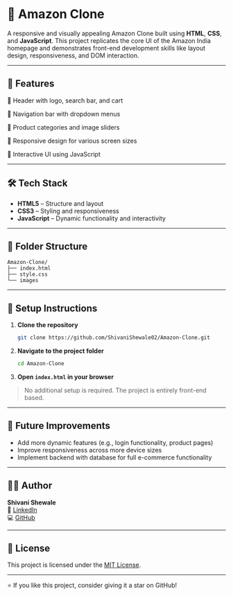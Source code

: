 # 🛒 Amazon Clone

A responsive and visually appealing Amazon Clone built using **HTML**, **CSS**, and **JavaScript**. This project replicates the core UI of the Amazon India homepage and demonstrates front-end development skills like layout design, responsiveness, and DOM interaction.

---

## 🚀 Features

🔹 Header with logo, search bar, and cart

🔹 Navigation bar with dropdown menus

🔹 Product categories and image sliders

🔹 Responsive design for various screen sizes

🔹 Interactive UI using JavaScript

---

## 🛠️ Tech Stack

- **HTML5** – Structure and layout  
- **CSS3** – Styling and responsiveness  
- **JavaScript** – Dynamic functionality and interactivity  

---

## 📁 Folder Structure

```
Amazon-Clone/
├── index.html
├── style.css
└── images
```

---

## 🔧 Setup Instructions

1. **Clone the repository**
   ```bash
   git clone https://github.com/ShivaniShewale02/Amazon-Clone.git
   ```

2. **Navigate to the project folder**
   ```bash
   cd Amazon-Clone
   ```

3. **Open `index.html` in your browser**

> No additional setup is required. The project is entirely front-end based.

---

## 📌 Future Improvements

- Add more dynamic features (e.g., login functionality, product pages)
- Improve responsiveness across more device sizes
- Implement backend with database for full e-commerce functionality

---

## 🙋‍♀️ Author

**Shivani Shewale**  
📧 [LinkedIn](https://www.linkedin.com/in/shivani-shewale-02)  
💻 [GitHub](https://github.com/ShivaniShewale02)

---

## 📄 License

This project is licensed under the [MIT License](LICENSE).

---

⭐ If you like this project, consider giving it a star on GitHub!



